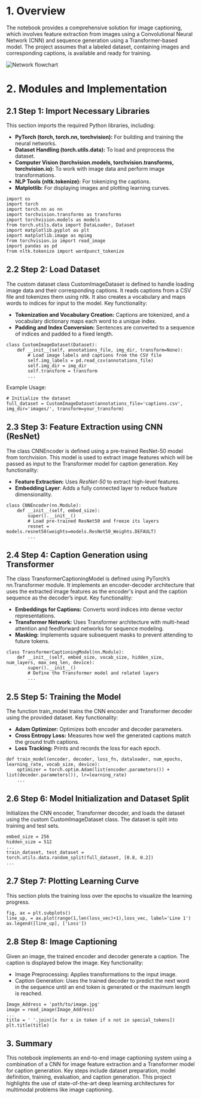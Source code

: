 # 1. Overview
The notebook provides a comprehensive solution for image captioning, which involves feature extraction from images using a Convolutional Neural Network (CNN) and sequence generation using a Transformer-based model. The project assumes that a labeled dataset, containing images and corresponding captions, is available and ready for training.

![Network flowchart](https://github.com/user-attachments/assets/8cb50e5b-1b0c-4f62-bf35-3d37779a2f30)

# 2. Modules and Implementation
## 2.1 Step 1: Import Necessary Libraries
This section imports the required Python libraries, including:
  -	**PyTorch (torch, torch.nn, torchvision):** For building and training the neural networks.
  -	**Dataset Handling (torch.utils.data):** To load and preprocess the dataset.
  -	**Computer Vision (torchvision.models, torchvision.transforms, torchvision.io):** To work with image data and perform image transformations.
  -	**NLP Tools (nltk.tokenize):** For tokenizing the captions.
  -	**Matplotlib:** For displaying images and plotting learning curves.
```
import os
import torch
import torch.nn as nn
import torchvision.transforms as transforms
import torchvision.models as models
from torch.utils.data import DataLoader, Dataset
import matplotlib.pyplot as plt
import matplotlib.image as mpimg
from torchvision.io import read_image
import pandas as pd
from nltk.tokenize import wordpunct_tokenize
```
## 2.2 Step 2: Load Dataset
The custom dataset class CustomImageDataset is defined to handle loading image data and their corresponding captions. It reads captions from a CSV file and tokenizes them using nltk. It also creates a vocabulary and maps words to indices for input to the model.
Key functionality:
  -	**Tokenization and Vocabulary Creation:** Captions are tokenized, and a vocabulary dictionary maps each word to a unique index.
  -	**Padding and Index Conversion:** Sentences are converted to a sequence of indices and padded to a fixed length.
```
class CustomImageDataset(Dataset):
    def __init__(self, annotations_file, img_dir, transform=None):
        # Load image labels and captions from the CSV file
        self.img_labels = pd.read_csv(annotations_file)
        self.img_dir = img_dir
        self.transform = transform
        ...
```
Example Usage:
```
# Initialize the dataset
full_dataset = CustomImageDataset(annotations_file='captions.csv', img_dir='images/', transform=your_transform)
```
## 2.3 Step 3: Feature Extraction using CNN (ResNet)
The class CNNEncoder is defined using a pre-trained ResNet-50 model from torchvision. This model is used to extract image features which will be passed as input to the Transformer model for caption generation.
Key functionality:
  -	**Feature Extraction:** Uses *ResNet-50* to extract high-level features.
  -	**Embedding Layer**: Adds a fully connected layer to reduce feature dimensionality.
```
class CNNEncoder(nn.Module):
    def __init__(self, embed_size):
        super().__init__()
        # Load pre-trained ResNet50 and freeze its layers
        resnet = models.resnet50(weights=models.ResNet50_Weights.DEFAULT)
        ...
```
## 2.4 Step 4: Caption Generation using Transformer
The class TransformerCaptioningModel is defined using PyTorch’s nn.Transformer module. It implements an encoder-decoder architecture that uses the extracted image features as the encoder's input and the caption sequence as the decoder’s input.
Key functionality:
  -	**Embeddings for Captions:** Converts word indices into dense vector representations.
  -	**Transformer Network:** Uses Transformer architecture with multi-head attention and feedforward networks for sequence modeling.
  -	**Masking:** Implements square subsequent masks to prevent attending to future tokens.
```
class TransformerCaptioningModel(nn.Module):
    def __init__(self, embed_size, vocab_size, hidden_size, num_layers, max_seq_len, device):
        super().__init__()
        # Define the Transformer model and related layers
        ...
```
## 2.5 Step 5: Training the Model
The function train_model trains the CNN encoder and Transformer decoder using the provided dataset.
Key functionality:
  -	**Adam Optimizer:** Optimizes both encoder and decoder parameters.
  -	**Cross Entropy Loss:** Measures how well the generated captions match the ground truth captions.
  -	**Loss Tracking:** Prints and records the loss for each epoch.
```
def train_model(encoder, decoder, loss_fn, dataloader, num_epochs, learning_rate, vocab_size, device):
    optimizer = torch.optim.Adam(list(encoder.parameters()) + list(decoder.parameters()), lr=learning_rate)
    ...
```
## 2.6 Step 6: Model Initialization and Dataset Split
Initializes the CNN encoder, Transformer decoder, and loads the dataset using the custom CustomImageDataset class. The dataset is split into training and test sets.
```
embed_size = 256
hidden_size = 512
...
train_dataset, test_dataset = torch.utils.data.random_split(full_dataset, [0.8, 0.2])
...
```
## 2.7 Step 7: Plotting Learning Curve
This section plots the training loss over the epochs to visualize the learning progress.
```
fig, ax = plt.subplots()
line_up, = ax.plot(range(1,len(loss_vec)+1),loss_vec, label='Line 1')
ax.legend([line_up], ['Loss'])
```
## 2.8 Step 8: Image Captioning
Given an image, the trained encoder and decoder generate a caption. The caption is displayed below the image.
Key functionality:
  -	Image Preprocessing: Applies transformations to the input image.
  -	Caption Generation: Uses the trained decoder to predict the next word in the sequence until an end token is generated or the maximum length is reached.
```
Image_Address = 'path/to/image.jpg'
image = read_image(Image_Address)
...
title = ' '.join([x for x in token if x not in special_tokens])
plt.title(title)
```
## 3. Summary
This notebook implements an end-to-end image captioning system using a combination of a CNN for image feature extraction and a Transformer model for caption generation. Key steps include dataset preparation, model definition, training, evaluation, and caption generation. This project highlights the use of state-of-the-art deep learning architectures for multimodal problems like image captioning.


